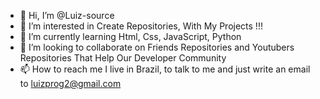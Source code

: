 - 👋 Hi, I’m @Luiz-source
- 👀 I’m interested in Create Repositories, With My Projects !!! 
- 🌱 I’m currently learning Html, Css, JavaScript, Python
- 💞️ I’m looking to collaborate on Friends Repositories and Youtubers Repositories That Help Our Developer Community
- 📫 How to reach me I live in Brazil, to talk to me and just write an email to luizprog2@gmail.com

<!---
Luiz-source/Luiz-source is a ✨ special ✨ repository because its `README.md` (this file) appears on your GitHub profile.
You can click the Preview link to take a look at your changes.
--->

